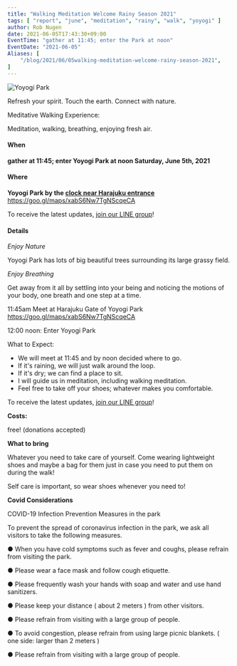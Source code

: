 ```yaml
---
title: "Walking Meditation Welcome Rainy Season 2021"
tags: [ "report", "june", "meditation", "rainy", "walk", "yoyogi" ]
author: Rob Nugen
date: 2021-06-05T17:43:30+09:00
EventTime: "gather at 11:45; enter the Park at noon"
EventDate: "2021-06-05"
Aliases: [
    "/blog/2021/06/05walking-meditation-welcome-rainy-season-2021",
]
---
```


<img
src="//b.robnugen.com/events/2021/2021_may_22_yoyogi_park.jpeg"
alt="Yoyogi Park"
class="title" />

Refresh your spirit. Touch the earth. Connect with nature.

Meditative Walking Experience:

Meditation, walking, breathing, enjoying fresh air.

#### When

**gather at 11:45; enter Yoyogi Park at noon Saturday, June 5th, 2021**

#### Where

**Yoyogi Park by the [clock near Harajuku entrance](https://goo.gl/maps/xabS6Nw7TgNScqeCA)**  https://goo.gl/maps/xabS6Nw7TgNScqeCA

To receive the latest updates, [join our LINE group](/contact/)!

#### Details

*Enjoy Nature*

Yoyogi Park has lots of big beautiful trees surrounding its large grassy field.

*Enjoy Breathing*

Get away from it all by settling into your being and noticing the
motions of your body, one breath and one step at a time.

11:45am Meet at Harajuku Gate of Yoyogi Park  https://goo.gl/maps/xabS6Nw7TgNScqeCA

12:00 noon: Enter Yoyogi Park

What to Expect:

* We will meet at 11:45 and by noon decided where to go.
* If it's raining, we will just walk around the loop.
* If it's dry; we can find a place to sit.
* I will guide us in meditation, including walking meditation.
* Feel free to take off your shoes; whatever makes you comfortable.

To receive the latest updates, [join our LINE group](/contact/)!

**Costs:**

free! (donations accepted)

**What to bring**

Whatever you need to take care of yourself.  Come wearing lightweight shoes and maybe a bag for them
just in case you need to put them on during the walk!

Self care is important, so wear shoes whenever you need to!

**Covid Considerations**

COVID-19 Infection Prevention Measures in the park

To prevent the spread of coronavirus infection in the park, we ask all visitors to take the following measures.

● When you have cold symptoms such as fever and coughs, please refrain from visiting the park.

● Please wear a face mask and follow cough etiquette.

● Please frequently wash your hands with soap and water and use hand sanitizers.

● Please keep your distance ( about 2 meters ) from other visitors.

● Please refrain from visiting with a large group of people.

● To avoid congestion, please refrain from using large picnic blankets. ( one side: larger than 2 meters )

● Please refrain from visiting with a large group of people.
